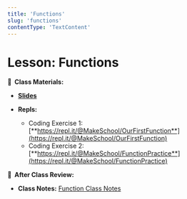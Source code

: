 ```yaml
---
title: 'Functions'
slug: 'functions'
contentType: 'TextContent'
---
```


<!-- .slide: data-background="./Images/header.svg" data-background-repeat="none" data-background-size="40% 40%" data-background-position="center 10%" class="header" -->

# Lesson: Functions

<!-- Put a link to the slides so that students can find them -->

**📝 &nbsp;Class Materials:**

<!-- Put a link to the slides -->

- [**Slides**](https://docs.google.com/presentation/d/1BCMG-dDALehtEK4H_6oiVh0hHBuLNbqY7H5_bGWWPqo/edit#slide=id.g8d37d1feec_0_0)

- **Repls:**

  - Coding Exercise 1:
    [**https://repl.it/@MakeSchool/OurFirstFunction**](https://repl.it/@MakeSchool/OurFirstFunction)
  - Coding Exercise 2:
    [**https://repl.it/@MakeSchool/FunctionPractice**](https://repl.it/@MakeSchool/FunctionPractice)

**📖 &nbsp;After Class Review:**

- **Class Notes:**
  [Function Class Notes](https://docs.google.com/document/d/1cil0F5FtuPBJbXqvNqUhr34pbd5ovgmVsoOQAh8GUFs/)

<!-- > -->
